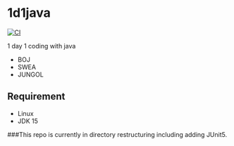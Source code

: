 # 1d1java

[![CI](https://github.com/xfrnk2/1d1java/workflows/CI/badge.svg)](https://github.com/xfrnk2/1d1java/actions)

1 day 1 coding with java
- BOJ
- SWEA
- JUNGOL
  
## Requirement

- Linux
- JDK 15

###This repo is currently in directory restructuring including adding JUnit5.
